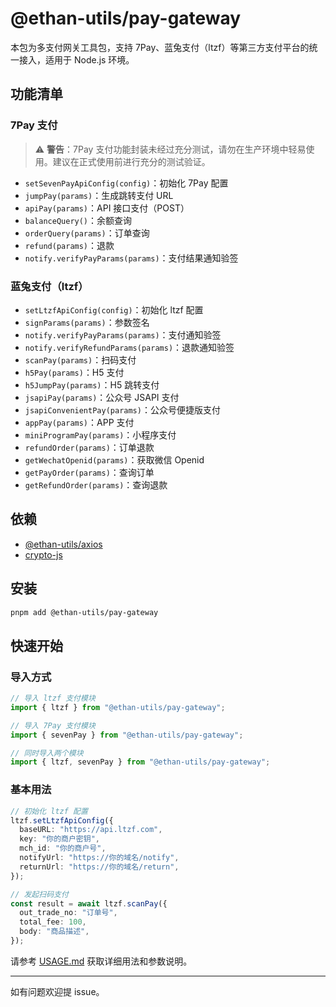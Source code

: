 # @ethan-utils/pay-gateway

本包为多支付网关工具包，支持 7Pay、蓝兔支付（ltzf）等第三方支付平台的统一接入，适用于 Node.js 环境。

## 功能清单

### 7Pay 支付

> ⚠️ **警告**：7Pay 支付功能封装未经过充分测试，请勿在生产环境中轻易使用。建议在正式使用前进行充分的测试验证。

- `setSevenPayApiConfig(config)`：初始化 7Pay 配置
- `jumpPay(params)`：生成跳转支付 URL
- `apiPay(params)`：API 接口支付（POST）
- `balanceQuery()`：余额查询
- `orderQuery(params)`：订单查询
- `refund(params)`：退款
- `notify.verifyPayParams(params)`：支付结果通知验签

### 蓝兔支付（ltzf）

- `setLtzfApiConfig(config)`：初始化 ltzf 配置
- `signParams(params)`：参数签名
- `notify.verifyPayParams(params)`：支付通知验签
- `notify.verifyRefundParams(params)`：退款通知验签
- `scanPay(params)`：扫码支付
- `h5Pay(params)`：H5 支付
- `h5JumpPay(params)`：H5 跳转支付
- `jsapiPay(params)`：公众号 JSAPI 支付
- `jsapiConvenientPay(params)`：公众号便捷版支付
- `appPay(params)`：APP 支付
- `miniProgramPay(params)`：小程序支付
- `refundOrder(params)`：订单退款
- `getWechatOpenid(params)`：获取微信 Openid
- `getPayOrder(params)`：查询订单
- `getRefundOrder(params)`：查询退款

## 依赖

- [@ethan-utils/axios](https://www.npmjs.com/package/@ethan-utils/axios)
- [crypto-js](https://www.npmjs.com/package/crypto-js)

## 安装

```sh
pnpm add @ethan-utils/pay-gateway
```

## 快速开始

### 导入方式

```ts
// 导入 ltzf 支付模块
import { ltzf } from "@ethan-utils/pay-gateway";

// 导入 7Pay 支付模块
import { sevenPay } from "@ethan-utils/pay-gateway";

// 同时导入两个模块
import { ltzf, sevenPay } from "@ethan-utils/pay-gateway";
```

### 基本用法

```ts
// 初始化 ltzf 配置
ltzf.setLtzfApiConfig({
  baseURL: "https://api.ltzf.com",
  key: "你的商户密钥",
  mch_id: "你的商户号",
  notifyUrl: "https://你的域名/notify",
  returnUrl: "https://你的域名/return",
});

// 发起扫码支付
const result = await ltzf.scanPay({
  out_trade_no: "订单号",
  total_fee: 100,
  body: "商品描述",
});
```

请参考 [USAGE.md](./USAGE.md) 获取详细用法和参数说明。

---

如有问题欢迎提 issue。
